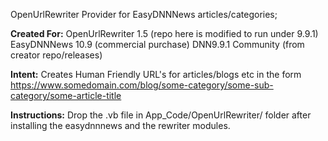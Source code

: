 OpenUrlRewriter Provider for EasyDNNNews articles/categories; 

**Created For:**
OpenUrlRewriter 1.5 (repo here is modified to run under 9.9.1)
EasyDNNNews 10.9 (commercial purchase) 
DNN9.9.1 Community (from creator repo/releases)

**Intent:**
Creates Human Friendly URL's for articles/blogs etc in the form
https://www.somedomain.com/blog/some-category/some-sub-category/some-article-title

**Instructions:**
Drop the .vb file in App_Code/OpenUrlRewriter/ folder after installing the easydnnnews and the rewriter modules.

